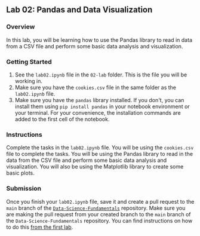 ## Lab 02: Pandas and Data Visualization


### Overview
In this lab, you will be learning how to use the Pandas library to read in data from a CSV file and perform some basic data analysis and visualization.

### Getting Started
1. See the `lab02.ipynb` file in the `02-lab` folder. This is the file you will be working in.
2. Make sure you have the `cookies.csv` file in the same folder as the `lab02.ipynb` file.
3. Make sure you have the `pandas` library installed. If you don't, you can install them using `pip install pandas` in your notebook environment or your terminal. For your convenience, the installation commands are added to the first cell of the notebook.

### Instructions
Complete the tasks in the `lab02.ipynb` file. You will be using the `cookies.csv` file to complete the tasks. You will be using the Pandas library to read in the data from the CSV file and perform some basic data analysis and visualization. You will also be using the Matplotlib library to create some basic plots.

### Submission
Once you finish your `lab02.ipynb` file, save it and create a pull request to the `main` branch of the [`Data-Science-Fundamentals`](https://github.com/gallettilance/Data-Science-Fundamentals) repository. Make sure you are making the pull request from your created branch to the `main` branch of the `Data-Science-Fundamentals` repository. You can find instructions on how to do this [from the first lab](https://github.com/gallettilance/Data-Science-Fundamentals/blob/main/labs/lab-01_README.md).